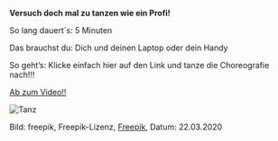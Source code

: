 **Versuch doch mal zu tanzen wie ein Profi!**

So lang dauert´s: 5 Minuten

Das brauchst du: Dich und deinen Laptop oder dein Handy

So geht’s: Klicke einfach hier auf den Link und tanze die Choreografie nach!!!

[Ab zum Video!!](https://www.youtube.com/watch?v=G74_o_43_RQ)

![Tanz](https://image.freepik.com/vektoren-kostenlos/hand-gezeichnete-leute-die-satz-tanzen_23-2148132200.jpg)

Bild: freepik, Freepik-Lizenz, [Freepik](https://de.freepik.com/vektoren-kostenlos/hand-gezeichnete-leute-die-satz-tanzen_4310259.htm#page=1&query=dancing&position=14), Datum: 22.03.2020
